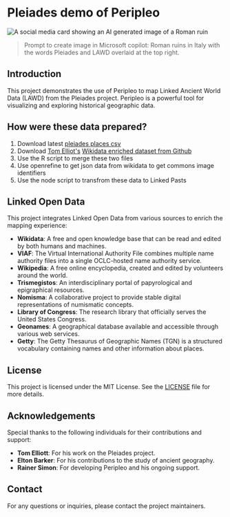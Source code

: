# Pleiades demo of Peripleo

![A social media card showing an AI generated image of a Roman ruin](https://micropasts.github.io/pleiades/social-media-preview.jpeg)
> Prompt to create image in Microsoft copilot: Roman ruins in Italy with the words Pleiades and LAWD overlaid at the top right.

## Introduction

This project demonstrates the use of Peripleo to map Linked Ancient World Data (LAWD) from the Pleiades project. Peripleo is a powerful tool for visualizing and exploring historical geographic data.

## How were these data prepared?

1. Download latest [pleiades places csv](https://atlantides.org/downloads/pleiades/dumps/)
2. Download [Tom Elliot's](https://github.com/paregorios) [Wikidata enriched dataset from Github](https://github.com/isawnyu/pleiades_wikidata)
3. Use the R script to merge these two files
4. Use openrefine to get json data from wikidata to get commons image identifiers
5. Use the node script to transfrom these data to Linked Pasts

## Linked Open Data

This project integrates Linked Open Data from various sources to enrich the mapping experience:

- **Wikidata**: A free and open knowledge base that can be read and edited by both humans and machines.
- **VIAF**: The Virtual International Authority File combines multiple name authority files into a single OCLC-hosted name authority service.
- **Wikipedia**: A free online encyclopedia, created and edited by volunteers around the world.
- **Trismegistos**: An interdisciplinary portal of papyrological and epigraphical resources.
- **Nomisma**: A collaborative project to provide stable digital representations of numismatic concepts.
- **Library of Congress**: The research library that officially serves the United States Congress.
- **Geonames**: A geographical database available and accessible through various web services.
- **Getty**: The Getty Thesaurus of Geographic Names (TGN) is a structured vocabulary containing names and other information about places.

## License

This project is licensed under the MIT License. See the [LICENSE](LICENSE) file for more details.

## Acknowledgements

Special thanks to the following individuals for their contributions and support:

- **Tom Elliott**: For his work on the Pleiades project.
- **Elton Barker**: For his contributions to the study of ancient geography.
- **Rainer Simon**: For developing Peripleo and his ongoing support.

## Contact

For any questions or inquiries, please contact the project maintainers.
